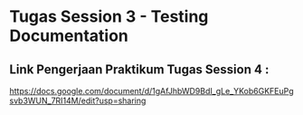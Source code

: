 # Tugas Session 3 - Testing Documentation
## Link Pengerjaan Praktikum Tugas Session 4 :
https://docs.google.com/document/d/1gAfJhbWD9BdI_gLe_YKob6GKFEuPgsvb3WUN_7RI14M/edit?usp=sharing
